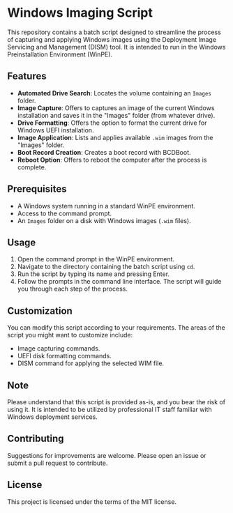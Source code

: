 # Windows Imaging Script

This repository contains a batch script designed to streamline the process of capturing and applying Windows images using the Deployment Image Servicing and Management (DISM) tool. It is intended to run in the Windows Preinstallation Environment (WinPE). 

## Features

- **Automated Drive Search**: Locates the volume containing an `Images` folder.
- **Image Capture**: Offers to captures an image of the current Windows installation and saves it in the "Images" folder (from whatever drive).
- **Drive Formatting**: Offers the option to format the current drive for Windows UEFI installation.
- **Image Application**: Lists and applies available `.wim` images from the "Images" folder.
- **Boot Record Creation**: Creates a boot record with BCDBoot.
- **Reboot Option**: Offers to reboot the computer after the process is complete.

## Prerequisites

- A Windows system running in a standard WinPE environment.
- Access to the command prompt.
- An `Images` folder on a disk with Windows images (`.wim` files).

## Usage

1. Open the command prompt in the WinPE environment.
2. Navigate to the directory containing the batch script using `cd`.
3. Run the script by typing its name and pressing Enter.
4. Follow the prompts in the command line interface. The script will guide you through each step of the process.

## Customization

You can modify this script according to your requirements. The areas of the script you might want to customize include:

- Image capturing commands.
- UEFI disk formatting commands.
- DISM command for applying the selected WIM file.

## Note

Please understand that this script is provided as-is, and you bear the risk of using it. It is intended to be utilized by professional IT staff familiar with Windows deployment services.

## Contributing

Suggestions for improvements are welcome. Please open an issue or submit a pull request to contribute.

## License

This project is licensed under the terms of the MIT license.
